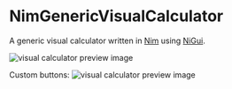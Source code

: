 # NimGenericVisualCalculator
A generic visual calculator written in [Nim](https://nim-lang.org/) using [NiGui](https://github.com/simonkrauter/NiGui).

![visual calculator preview image](https://user-images.githubusercontent.com/114495956/225485344-f8afb04c-c144-46b6-9d28-7313f5242528.jpg)

Custom buttons:
![visual calculator preview image](https://user-images.githubusercontent.com/114495956/225633357-f2a914fe-54b2-4403-8443-147070e05a9a.jpg)
